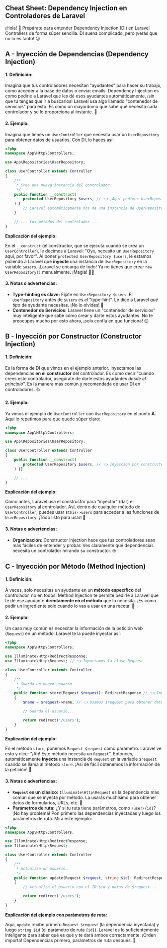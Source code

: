 ## Cheat Sheet: Dependency Injection en Controladores de Laravel

¡Hola! 👋 Prepárate para entender Dependency Injection (DI) en Laravel Controllers de forma súper sencilla. DI suena complicado, pero ¡verás que no lo es tanto! 😉

## A - Inyección de Dependencias (Dependency Injection)

#### 1. **Definición:**

Imagina que tus controladores necesitan "ayudantes" para hacer su trabajo, como acceder a la base de datos o enviar emails. Dependency Injection es como pedirle a Laravel que les dé esos ayudantes automáticamente, ¡sin que tú tengas que ir a buscarlos! Laravel usa algo llamado "contenedor de servicios" para esto. Es como un mayordomo que sabe qué necesita cada controlador y se lo proporciona al instante. 🎩

#### 2. **Ejemplo:**

Imagina que tienes un `UserController` que necesita usar un `UserRepository` para obtener datos de usuarios. Con DI, lo haces así:

```php
<?php
namespace App\Http\Controllers;

use App\Repositories\UserRepository;

class UserController extends Controller
{
    /**
     * Crea una nueva instancia del controlador.
     */
    public function __construct(
        protected UserRepository $users, // 👈 ¡Aquí pedimos UserRepository!
    ) {
        // Laravel automáticamente nos da una instancia de UserRepository aquí. ✨
    }

    // ... tus métodos del controlador ...
}
```

**Explicación del ejemplo:**

En el `__construct` (el constructor, que se ejecuta cuando se crea un `UserController`), le decimos a Laravel: "Oye, necesito un `UserRepository` aquí, por favor". Al poner `protected UserRepository $users`, le estamos pidiendo a Laravel que **inyecte** una instancia de `UserRepository` en la variable `$users`. ¡Laravel se encarga de todo! Ya no tienes que crear `new UserRepository()` manualmente. ¡Magia! 🧙‍♂️

#### 3. **Notas o advertencias:**

- **Type-hinting es clave:** Fíjate en `UserRepository $users`. El `UserRepository` antes de `$users` es el "type-hint". Le dice a Laravel _qué tipo_ de ayudante necesitas. ¡No lo olvides! 🔑
- **Contenedor de Servicios:** Laravel tiene un "contenedor de servicios" muy inteligente que sabe cómo crear y darte estos ayudantes. No te preocupes mucho por esto ahora, ¡solo confía en que funciona! 😉

## B - Inyección por Constructor (Constructor Injection)

#### 1. **Definición:**

Es la forma de DI que vimos en el ejemplo anterior. Inyectamos las dependencias **en el constructor** del controlador. Es como decir "cuando crees este controlador, asegúrate de darle estos ayudantes _desde el principio_". Es la manera más común y recomendada de usar DI en controladores. 👍

#### 2. **Ejemplo:**

Ya vimos el ejemplo de `UserController` con `UserRepository` en el punto **A**. Aquí lo repetimos para que quede súper claro:

```php
<?php
namespace App\Http\Controllers;

use App\Repositories\UserRepository;

class UserController extends Controller
{
    public function __construct(
        protected UserRepository $users, // 👈 Inyección por constructor
    ) {}

    // ...
}
```

**Explicación del ejemplo:**

Como antes, Laravel usa el constructor para "inyectar" (dar) el `UserRepository` al controlador. Así, dentro de cualquier método de `UserController`, puedes usar `$this->users` para acceder a las funciones de `UserRepository`. ¡Todo listo para usar! 🚀

#### 3. **Notas o advertencias:**

- **Organización:** Constructor Injection hace que tus controladores sean más fáciles de entender y probar. Ves claramente qué dependencias necesita un controlador mirando su constructor. 🤓

## C - Inyección por Método (Method Injection)

#### 1. **Definición:**

A veces, solo necesitas un ayudante en un **método específico** del controlador, no en todos. Method Injection te permite pedirle a Laravel que te dé ese ayudante **directamente en el método** que lo necesita. ¡Es como pedir un ingrediente solo cuando lo vas a usar en una receta! 🍳

#### 2. **Ejemplo:**

Un caso muy común es necesitar la información de la petición web (`Request`) en un método. Laravel te la puede inyectar así:

```php
<?php
namespace App\Http\Controllers;

use Illuminate\Http\RedirectResponse;
use Illuminate\Http\Request; // 👈 Importamos la clase Request

class UserController extends Controller
{
    /**
     * Guarda un nuevo usuario.
     */
    public function store(Request $request): RedirectResponse // 👈 Inyección por método de Request
    {
        $name = $request->name; // 👈 Usamos $request para obtener datos de la petición

        // Guarda el usuario...

        return redirect('/users');
    }
}
```

**Explicación del ejemplo:**

En el método `store`, ponemos `Request $request` como parámetro. Laravel ve esto y dice: "¡Ah! Este método necesita un `Request`". Entonces, automáticamente **inyecta** una instancia de `Request` en la variable `$request` cuando se llama al método `store`. ¡Así de fácil obtenemos la información de la petición! 🎁

#### 3. **Notas o advertencias:**

- **`Request` es un clásico:** `Illuminate\Http\Request` es la dependencia más común que se inyecta por método. La usarás muchísimo para obtener datos de formularios, URLs, etc. 📝
- **Parámetros de ruta:** ¿Y si tu ruta tiene parámetros, como `/user/{id}`? ¡No hay problema! Pon primero las dependencias inyectadas y luego los parámetros de ruta. Mira este ejemplo:

```php
<?php
namespace App\Http\Controllers;

use Illuminate\Http\RedirectResponse;
use Illuminate\Http\Request;

class UserController extends Controller
{
    /**
     * Actualiza un usuario.
     */
    public function update(Request $request, string $id): RedirectResponse // 👈 Request primero, luego $id
    {
        // Actualiza el usuario con el ID $id y datos de $request...

        return redirect('/users');
    }
}
```

**Explicación del ejemplo con parámetros de ruta:**

Aquí, `update` recibe primero `Request $request` (la dependencia inyectada) y luego `string $id` (el parámetro de ruta `{id}`). Laravel es lo suficientemente inteligente para saber qué es qué y te dará ambos correctamente. ¡Orden importa! Dependencias primero, parámetros de ruta después. 🥇
